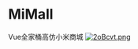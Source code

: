# MiMall
Vue全家桶高仿小米商城
[![2oBcvt.png](https://z3.ax1x.com/2021/06/13/2oBcvt.png)](https://imgtu.com/i/2oBcvt)
